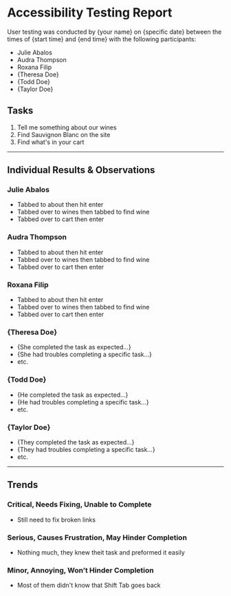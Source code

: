 # Accessibility Testing Report

User testing was conducted by {your name} on {specific date} between the times of {start time} and {end time} with the following participants:

- Julie Abalos
- Audra Thompson
- Roxana Filip
- {Theresa Doe}
- {Todd Doe}
- {Taylor Doe}

## Tasks

1. Tell me something about our wines
2. Find Sauvignon Blanc on the site
3. Find what's in your cart

---

## Individual Results & Observations

### Julie Abalos

- Tabbed to about then hit enter
- Tabbed over to wines then tabbed to find wine
- Tabbed over to cart then enter

### Audra Thompson

- Tabbed to about then hit enter
- Tabbed over to wines then tabbed to find wine
- Tabbed over to cart then enter

### Roxana Filip

- Tabbed to about then hit enter
- Tabbed over to wines then tabbed to find wine
- Tabbed over to cart then enter

### {Theresa Doe}

- {She completed the task as expected…}
- {She had troubles completing a specific task…}
- etc.

### {Todd Doe}

- {He completed the task as expected…}
- {He had troubles completing a specific task…}
- etc.

### {Taylor Doe}

- {They completed the task as expected…}
- {They had troubles completing a specific task…}
- etc.

---

## Trends

### Critical, Needs Fixing, Unable to Complete

- Still need to fix broken links

### Serious, Causes Frustration, May Hinder Completion

- Nothing much, they knew theit task and preformed it easily

### Minor, Annoying, Won’t Hinder Completion

- Most of them didn't know that Shift Tab goes back